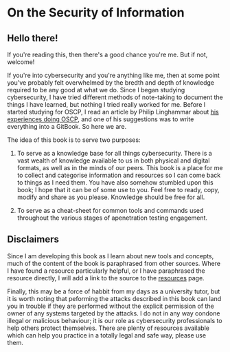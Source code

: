 # On the Security of Information

## Hello there!

If you're reading this, then there's a good chance you're me. But if not, welcome!

If you're into cybersecurity and you're anything like me, then at some point you've probably felt overwhelmed by the bredth and depth of knowledge required to be any good at what we do. Since I began studying cybersecurity, I have tried different methods of note-taking to document the things I have learned, but nothing I tried really worked for me. Before I started studying for OSCP, I read an article by Philip Linghammar about [his experiences doing OSCP](https://xapax.github.io/blog/2017/01/14/OSCP.html), and one of his suggestions was to write everything into a GitBook. So here we are.

The idea of this book is to serve two purposes:

 1. To serve as a knowledge base for all things cybersecurity. There is a vast wealth of knowledge available to us in both physical and digital formats, as well as in the minds of our peers. This book is a place for me to collect and categorise information and resources so I can come back to things as I need them. You have also somehow stumbled upon this book; I hope that it can be of some use to you. Feel free to ready, copy, modify and share as you please. Knowledge should be free for all.

 2. To serve as a cheat-sheet for common tools and commands used throughout the various stages of apenetration testing engagement. 

## Disclaimers

Since I am developing this book as I learn about new tools and concepts, much of the content of the book is paraphrased from other sources. Where I have found a resource particularly helpful, or I have paraphrased the resource directly, I will add a link to the source to the [resources](miscellaneous/resources.md) page.

Finally, this may be a force of habbit from my days as a university tutor, but it is worth noting that peforming the attacks described in this book can land you in trouble if they are performed without the explicit permission of the owner of any systems targeted by the attacks. I do not in any way condone illegal or malicious behaviour; it is our role as cybersecurity professionals to help others protect themselves. There are plenty of resources available which can help you practice in a totally legal and safe way, please use them.
